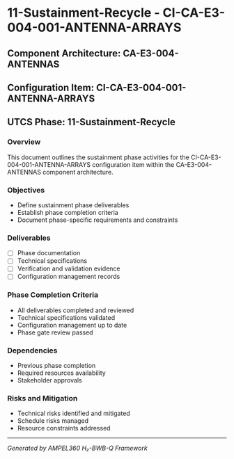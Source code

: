 # 11-Sustainment-Recycle - CI-CA-E3-004-001-ANTENNA-ARRAYS

## Component Architecture: CA-E3-004-ANTENNAS
## Configuration Item: CI-CA-E3-004-001-ANTENNA-ARRAYS
## UTCS Phase: 11-Sustainment-Recycle

### Overview
This document outlines the sustainment phase activities for the CI-CA-E3-004-001-ANTENNA-ARRAYS configuration item within the CA-E3-004-ANTENNAS component architecture.

### Objectives
- Define sustainment phase deliverables
- Establish phase completion criteria
- Document phase-specific requirements and constraints

### Deliverables
- [ ] Phase documentation
- [ ] Technical specifications
- [ ] Verification and validation evidence
- [ ] Configuration management records

### Phase Completion Criteria
- All deliverables completed and reviewed
- Technical specifications validated
- Configuration management up to date
- Phase gate review passed

### Dependencies
- Previous phase completion
- Required resources availability
- Stakeholder approvals

### Risks and Mitigation
- Technical risks identified and mitigated
- Schedule risks managed
- Resource constraints addressed

---
*Generated by AMPEL360 H₂-BWB-Q Framework*
